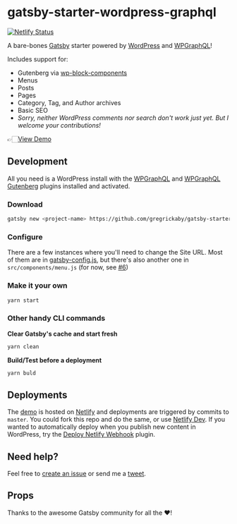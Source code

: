 # gatsby-starter-wordpress-graphql

[![Netlify Status](https://api.netlify.com/api/v1/badges/ee5783b5-a642-46e9-bd0d-35866c7c55e3/deploy-status)](https://app.netlify.com/sites/gatsby-starter-wordpress-graphql/deploys)

A bare-bones [Gatsby](https://gatsbyjs.org) starter powered by [WordPress](https://wordpress.org) and [WPGraphQL](https://www.wpgraphql.com/)!

Includes support for:

- Gutenberg via [wp-block-components](https://github.com/danielmilner/wp-block-components)
- Menus
- Posts
- Pages
- Category, Tag, and Author archives
- Basic SEO
- _Sorry, neither WordPress comments nor search don't work just yet. But I welcome your contributions!_

👉🏻[View Demo](https://gatsby-starter-wordpress-graphql.netlify.com)

## Development

All you need is a WordPress install with the [WPGraphQL](https://www.wpgraphql.com/) and [WPGraphQL Gutenberg](https://github.com/pristas-peter/wp-graphql-gutenberg) plugins installed and activated.

### Download
```bash
gatsby new <project-name> https://github.com/gregrickaby/gatsby-starter-wordpress-graphql
```

### Configure

There are a few instances where you'll need to change the Site URL. Most of them are in [gatsby-config.js](https://github.com/gregrickaby/gatsby-starter-wordpress-graphql/blob/master/gatsby-config.js), but there's also another one in `src/components/menu.js` (for now, see [#6](https://github.com/gregrickaby/gatsby-starter-wordpress-graphql/issues/6))

### Make it your own
```bash
yarn start
```

### Other handy CLI commands
**Clear Gatsby's cache and start fresh**
```bash
yarn clean
```

**Build/Test before a deployment**
```bash
yarn buld
```

## Deployments

The [demo](https://gatsby-starter-wordpress-graphql.netlify.com) is hosted  on [Netlify](https://www.netlify.com/) and deployments are triggered by commits to `master`. You could fork this repo and do the same, or use [Netlify Dev](https://www.netlify.com/products/dev/). If you wanted to automatically deploy when you publish new content in WordPress, try the [Deploy Netlify Webhook](https://wordpress.org/plugins/webhook-netlify-deploy/) plugin.

## Need help?
Feel free to [create an issue](https://github.com/gregrickaby/gatsby-starter-wordpress-graphql/issues) or send me a [tweet](https://twitter.com/gregrickaby).

## Props

Thanks to the awesome Gatsby community for all the ❤️!
